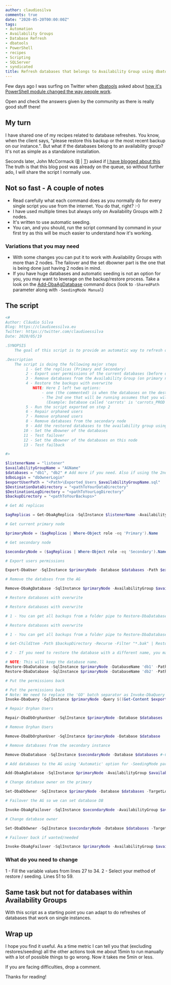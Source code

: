 ```yaml
---
author: claudiosilva
comments: true
date: "2020-05-20T00:00:00Z"
tags:
- Automation
- Availability Groups
- Database Refresh
- dbatools
- PowerShell
- recipes
- Scripting
- SQLServer
- syndicated
title: Refresh databases that belongs to Availability Group using dbatools
---
```

Few days ago I was surfing on Twitter when [dbatools](https://twitter.com/psdbatools) asked about [how it's PowerShell module changed the way people work](https://twitter.com/psdbatools/status/1261563168113012736).

Open and check the answers given by the community as there is really good stuff there!

## My turn

I have shared one of my recipes related to database refreshes. You know, when the client says, "please restore this backup or the most recent backup on our instance.". But what if the databases belong to an availability group? It's not as simple as a standalone installation.

Seconds later, John McCormack ([B](https://johnmccormack.it/) \| [T](https://twitter.com/actualjohn)) asked if [I have blogged about this](https://twitter.com/actualjohn/status/1261605078013747200)
The truth is that this blog post was already on the queue, so without further ado, I will share the script I normally use.

## Not so fast - A couple of notes

* Read carefully what each command does as you normally do for every single script you use from the internet. You do that, right? :-)
* I have used multiple times but always only on Availability Groups with 2 nodes.
* It's written to use automatic seeding.
* You can, and you should, run the script command by command in your first try as this will be much easier to understand how it's working.

### Variations that you may need

* With some changes you can put it to work with Availability Groups with more than 2 nodes. The failover and the set dbowner part is the one that is being done just having 2 nodes in mind.
* If you have huge databases and automatic seeding is not an option for you, you may want to leverage on the backup/restore process. Take a look on the [Add-DbaAgDatabase](https://docs.dbatools.io/#Add-DbaAgDatabase) command docs (look to `-SharedPath` parameter along with `-SeedingMode Manual`)

## The script

``` powershell
<#
Author: Cláudio Silva
Blog: https://claudioessilva.eu
Twitter: https://twitter.com/claudioessilva
Date: 2020/05/19

.SYNOPSIS
    The goal of this script is to provide an automatic way to refresh one or more databases that belongs to an Availability Group.

.Description
    The script is doing the following major steps
         1 - Get the replicas (Primary and Secondary)
         2 - Export user permissions of the current databases (before dropping them)
         3 - Remove databases from the Availability Group (on primary node)
         4 - Restore the backups with overwrite
            NOTE: Here I left two options:
                - one (the commented) is when the databases on the destination instance have the same name as the origin
                - The 2nd one that will be running assumes that you will need to give a different name to the database on the destination instance.
                  (Example: Database called 'carrots' is 'carrots_PROD' on destination instance)
         5 - Run the script exported on step 2
         6 - Repair orphaned users
         7 - Remove orphaned users
         8 - Remove databases from the secondary node
         9 - Add the restored databases to the availability group using Automatic Seeding
        10 - Set the dbowner of the databases
        11 - Test failover
        12 - Set the dbowner of the databases on this node
        13 - Test failback

#>

$listenerName = "listener"
$availabilityGroupName = "AGName"
$databases = "db1", "db2" # Add more if you need. Also if using the 2nd method of restore, add there too.
$dboLogin = "dbOwnerLogin"
$exportUserPath = "<Path>\Exported_Users_$availabilityGroupName.sql"
$DestinationDataDirectory = "<pathToYourDataDirectory"
$DestinationLogDirectory = "<pathToYourLogDirectory"
$backupDirectory = "<pathToYourBackups>"

# Get AG replicas

$agReplicas = Get-DbaAgReplica -SqlInstance $listenerName -AvailabilityGroup $availabilityGroupName

# Get current primary node

$primaryNode = ($agReplicas | Where-Object role -eq 'Primary').Name

# Get secondary node

$secondaryNode = ($agReplicas | Where-Object role -eq 'Secondary').Name

# Export users permissions

Export-DbaUser -SqlInstance $primaryNode -Database $databases -Path $exportUserPath

# Remove the databses from the AG

Remove-DbaAgDatabase -SqlInstance $primaryNode -AvailabilityGroup $availabilityGroupName -Database $databases #-Confirm:$false

# Restore databases with overwrite

# Restore databases with overwrite

# 1 - You can get all backups from a folder pipe to Restore-DbaDatabase and it will do the magic.

# Restore databases with overwrite

# 1 - You can get all backups from a folder pipe to Restore-DbaDatabase and it will do the magic.

# Get-ChildItem -Path $backupDirectory -Recurse -Filter "*.bak" | Restore-DbaDatabase -SqlInstance $sqlinstance -WithReplace -DestinationDataDirectory $DestinationDataDirectory -DestinationLogDirectory $DestinationLogDirectory

# 2 - If you need to restore the database with a different name, you may prefer to specify each -Database name from the specific backup

# NOTE: This will keep the database name.
Restore-DbaDatabase -SqlInstance $primaryNode -DatabaseName 'db1' -Path "$backupDirectory\db1.bak" -WithReplace -DestinationDataDirectory $DestinationDataDirectory -DestinationLogDirectory $DestinationLogDirectory
Restore-DbaDatabase -SqlInstance $primaryNode -DatabaseName 'db2' -Path "$backupDirectory\db2.bak" -WithReplace -DestinationDataDirectory $DestinationDataDirectory -DestinationLogDirectory $DestinationLogDirectory

# Put the permissions back

# Put the permissions back
# Note: We need to replace the 'GO' batch separator as Invoke-DbaQuery will do this split and send execution one-by-one. This means that a database context change works but then next command will probably be run on master
Invoke-DbaQuery -SqlInstance $primaryNode -Query $((Get-Content $exportUserPath) -replace '\bGO\b', ' ')

# Repair Orphan Users

Repair-DbaDbOrphanUser -SqlInstance $primaryNode -Database $databases

# Remove Orphan Users

Remove-DbaDbOrphanUser -SqlInstance $primaryNode -Database $database

# Remove databases from the secondary instance

Remove-DbaDatabase -SqlInstance $secondaryNode -Database $databases #-Confirm:$false

# Add databases to the AG using 'Automatic' option for -SeedingMode parameter

Add-DbaAgDatabase -SqlInstance $primaryNode -AvailabilityGroup $availabilityGroupName -Database $databases -SeedingMode Automatic #-Confirm:$false

# Change database owner on the primary

Set-DbaDbOwner -SqlInstance $primaryNode -Database $databases -TargetLogin $dboLogin

# Failover the AG so we can set database DB

Invoke-DbaAgFailover -SqlInstance $secondaryNode -AvailabilityGroup $availabilityGroupName

# Change database owner

Set-DbaDbOwner -SqlInstance $secondaryNode -Database $databases -TargetLogin $dboLogin

# Failover back if wanted/needed

Invoke-DbaAgFailover -SqlInstance $primaryNode -AvailabilityGroup $availabilityGroupName
```

### What do you need to change

1 - Fill the variable values from lines 27 to 34.
2 - Select your method of restore / seeding. Lines 51 to 59.

## Same task but not for databases within Availability Groups

With this script as a starting point you can adapt to do refreshes of databases that work on single instances.

## Wrap up

I hope you find it useful.
As a time metric I can tell you that (excluding restores/seeding) all the other actions took me about 15min to run manually with a lot of possible things to go wrong. Now it takes me 5min or less.

If you are facing difficulties, drop a comment.

Thanks for reading!
